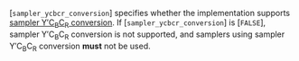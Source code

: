 [`sampler_ycbcr_conversion`] specifies whether the implementation
supports [sampler Y′C<sub>B</sub>C<sub>R</sub> conversion](https://www.khronos.org/registry/vulkan/specs/1.3-extensions/html/vkspec.html#samplers-YCbCr-conversion).
If [`sampler_ycbcr_conversion`] is [`FALSE`], sampler Y′C<sub>B</sub>C<sub>R</sub>
conversion is not supported, and samplers using sampler Y′C<sub>B</sub>C<sub>R</sub>
conversion  **must**  not be used.